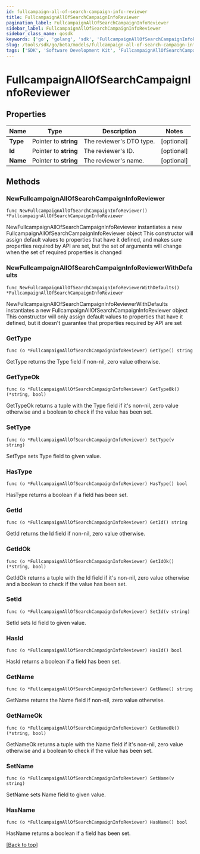 ```yaml
---
id: fullcampaign-all-of-search-campaign-info-reviewer
title: FullcampaignAllOfSearchCampaignInfoReviewer
pagination_label: FullcampaignAllOfSearchCampaignInfoReviewer
sidebar_label: FullcampaignAllOfSearchCampaignInfoReviewer
sidebar_class_name: gosdk
keywords: ['go', 'golang', 'sdk', 'FullcampaignAllOfSearchCampaignInfoReviewer'] 
slug: /tools/sdk/go/beta/models/fullcampaign-all-of-search-campaign-info-reviewer
tags: ['SDK', 'Software Development Kit', 'FullcampaignAllOfSearchCampaignInfoReviewer']
---
```


# FullcampaignAllOfSearchCampaignInfoReviewer

## Properties

Name | Type | Description | Notes
------------ | ------------- | ------------- | -------------
**Type** | Pointer to **string** | The reviewer&#39;s DTO type. | [optional] 
**Id** | Pointer to **string** | The reviewer&#39;s ID. | [optional] 
**Name** | Pointer to **string** | The reviewer&#39;s name. | [optional] 

## Methods

### NewFullcampaignAllOfSearchCampaignInfoReviewer

`func NewFullcampaignAllOfSearchCampaignInfoReviewer() *FullcampaignAllOfSearchCampaignInfoReviewer`

NewFullcampaignAllOfSearchCampaignInfoReviewer instantiates a new FullcampaignAllOfSearchCampaignInfoReviewer object
This constructor will assign default values to properties that have it defined,
and makes sure properties required by API are set, but the set of arguments
will change when the set of required properties is changed

### NewFullcampaignAllOfSearchCampaignInfoReviewerWithDefaults

`func NewFullcampaignAllOfSearchCampaignInfoReviewerWithDefaults() *FullcampaignAllOfSearchCampaignInfoReviewer`

NewFullcampaignAllOfSearchCampaignInfoReviewerWithDefaults instantiates a new FullcampaignAllOfSearchCampaignInfoReviewer object
This constructor will only assign default values to properties that have it defined,
but it doesn't guarantee that properties required by API are set

### GetType

`func (o *FullcampaignAllOfSearchCampaignInfoReviewer) GetType() string`

GetType returns the Type field if non-nil, zero value otherwise.

### GetTypeOk

`func (o *FullcampaignAllOfSearchCampaignInfoReviewer) GetTypeOk() (*string, bool)`

GetTypeOk returns a tuple with the Type field if it's non-nil, zero value otherwise
and a boolean to check if the value has been set.

### SetType

`func (o *FullcampaignAllOfSearchCampaignInfoReviewer) SetType(v string)`

SetType sets Type field to given value.

### HasType

`func (o *FullcampaignAllOfSearchCampaignInfoReviewer) HasType() bool`

HasType returns a boolean if a field has been set.

### GetId

`func (o *FullcampaignAllOfSearchCampaignInfoReviewer) GetId() string`

GetId returns the Id field if non-nil, zero value otherwise.

### GetIdOk

`func (o *FullcampaignAllOfSearchCampaignInfoReviewer) GetIdOk() (*string, bool)`

GetIdOk returns a tuple with the Id field if it's non-nil, zero value otherwise
and a boolean to check if the value has been set.

### SetId

`func (o *FullcampaignAllOfSearchCampaignInfoReviewer) SetId(v string)`

SetId sets Id field to given value.

### HasId

`func (o *FullcampaignAllOfSearchCampaignInfoReviewer) HasId() bool`

HasId returns a boolean if a field has been set.

### GetName

`func (o *FullcampaignAllOfSearchCampaignInfoReviewer) GetName() string`

GetName returns the Name field if non-nil, zero value otherwise.

### GetNameOk

`func (o *FullcampaignAllOfSearchCampaignInfoReviewer) GetNameOk() (*string, bool)`

GetNameOk returns a tuple with the Name field if it's non-nil, zero value otherwise
and a boolean to check if the value has been set.

### SetName

`func (o *FullcampaignAllOfSearchCampaignInfoReviewer) SetName(v string)`

SetName sets Name field to given value.

### HasName

`func (o *FullcampaignAllOfSearchCampaignInfoReviewer) HasName() bool`

HasName returns a boolean if a field has been set.


[[Back to top]](#) 



